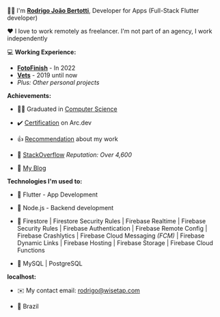 :raising_hand_man: I'm **[Rodrigo João Bertotti](https://wisetap.com/en)**, Developer for Apps (Full-Stack Flutter developer)

:heart: I love to work remotely as freelancer. I'm not part of an agency, I work independently

:computer: **Working Experience:**
- **[FotoFinish](https://www.fotofinish.com)** - In 2022
- **[Vets](https://vets.com.br)** - 2019 until now
- _Plus: Other personal projects_

**Achievements:**

- :man_student:	Graduated in [Computer Science](https://wisetap.com/img/home/diploma.jpg)

- :heavy_check_mark: [Certification](https://arc.dev/@rodrigobertotti) on Arc.dev

- :thumbsup: [Recommendation](https://www.upwork.com/freelancers/~01b0a09c2144c05b24) about my work

- :large_orange_diamond: [StackOverflow](https://stackoverflow.com/users/4508758) _Reputation: Over 4,600_

- :orange_book: [My Blog](https://wisetap.com/en/blog)

**Technologies I'm used to:**

- :large_blue_diamond: Flutter - App Development
  
- :large_blue_diamond: Node.js - Backend development
  
- :large_blue_diamond: Firestore | Firestore Security Rules | Firebase Realtime | Firebase Security Rules | Firebase Authentication | Firebase Remote Config | Firebase Crashlytics | Firebase Cloud Messaging _(FCM)_ | Firebase Dynamic Links | Firebase Hosting | Firebase Storage | Firebase Cloud Functions
  
- :large_blue_diamond: MySQL | PostgreSQL

<!-- - :man_technologist: [My GitHub Projects](https://github.com/WiseTap) -->

**localhost:**

- :envelope: My contact email: rodrigo@wisetap.com

- :round_pushpin: Brazil

